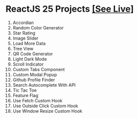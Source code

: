 # ReactJS 25 Projects [[See Live]](https://jimi-chhatrala.github.io/reactjs-25-projects/)

1. Accordian
2. Random Color Generator
3. Star Rating
4. Image Slider
5. Load More Data
6. Tree View
7. QR Code Generator
8. Light Dark Mode
9. Scroll Indicator
10. Custom Tabs Component
11. Custom Modal Popup
12. Github Profile Finder
13. Search Autocomplete With API
14. Tic Tac Toe
15. Feature Flag
16. Use Fetch Custom Hook
17. Use Outside Click Custom Hook
18. Use Window Resize Custom Hook

#
